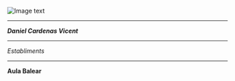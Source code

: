 ![Image text](https://cdn.myanimelist.net/images/characters/15/323914.jpg)
________________________________
***Daniel Cardenas Vicent***
_______________________________
*Establiments*
______________________________
**Aula Balear**
